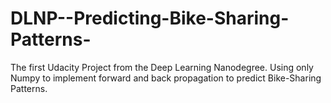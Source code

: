 # DLNP--Predicting-Bike-Sharing-Patterns-

The first Udacity Project from the Deep Learning Nanodegree. Using only Numpy to implement forward and back propagation to predict Bike-Sharing Patterns. 
